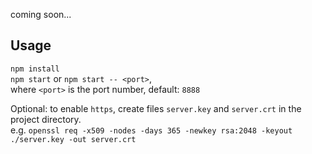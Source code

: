 coming soon...

## Usage
`npm install`  
`npm start` or `npm start -- <port>`,  
where `<port>` is the port number, default: `8888`

Optional: to enable `https`, create files `server.key` and `server.crt` in the project directory.  
e.g. `openssl req -x509 -nodes -days 365 -newkey rsa:2048 -keyout ./server.key -out server.crt`